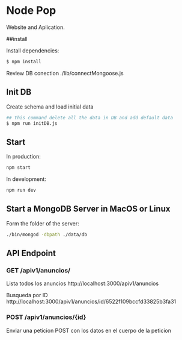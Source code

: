 # Node Pop

Website and Aplication.

##install

Install dependencies:

```sh
$ npm install
```

Review DB conection ./lib/connectMongoose.js

## Init DB

Create schema and load initial data

```sh
## this command delete all the data in DB and add default data
$ npm run initDB.js
```

## Start

In production:

```sh
npm start
```

In development:

```sh
npm run dev
```

## Start a MongoDB Server in MacOS or Linux

Form the folder of the server:

```sh
./bin/mongod -dbpath ./data/db
```

## API Endpoint

### GET /apiv1/anuncios/

Lista todos los anuncios
http://localhost:3000/apiv1/anuncios

Busqueda por ID
http://localhost:3000/apiv1/anuncios/id/6522f109bccfd33825b3fa31

### POST /apiv1/anuncios/{id}

Enviar una peticion POST con los datos en el cuerpo de la peticion

